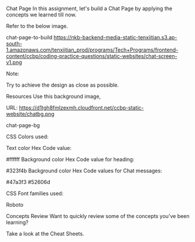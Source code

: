 Chat Page
In this assignment, let's build a Chat Page by applying the concepts we learned till now.



Refer to the below image.



chat-page-to-build
https://nkb-backend-media-static-tenxiitian.s3.ap-south-1.amazonaws.com/tenxiitian_prod/programs/Tech+Programs/frontend-content/ccbp/coding-practice-questions/static-websites/chat-screen-v1.png


Note:

Try to achieve the design as close as possible.

Resources
Use this background image,



URL: https://d1tgh8fmlzexmh.cloudfront.net/ccbp-static-website/chatbg.png



chat-page-bg



CSS Colors used:

Text color Hex Code value:

#ffffff
Background color Hex Code value for heading:

#323f4b
Background color Hex Code values for Chat messages:

#47a3f3
#52606d


CSS Font families used:

Roboto


Concepts Review
Want to quickly review some of the concepts you’ve been learning?

Take a look at the Cheat Sheets.